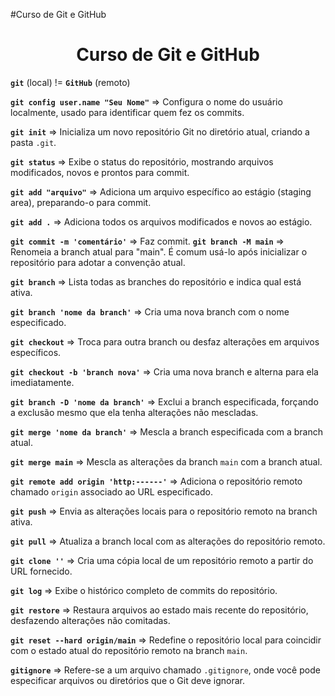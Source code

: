 #Curso de Git e GitHub
<h1 align="center"> Curso de Git e GitHub </h1>

**`git`** (local) != **`GitHub`** (remoto)

 **`git config user.name "Seu Nome"`**      => Configura o nome do usuário localmente, usado para identificar quem fez os commits.
 
 **`git init`**                             => Inicializa um novo repositório Git no diretório atual, criando a pasta `.git`.

 **`git status`**                           => Exibe o status do repositório, mostrando arquivos modificados, novos e prontos para commit.

 **`git add "arquivo"`**                    => Adiciona um arquivo específico ao estágio (staging area), preparando-o para commit.

 **`git add .`**                            => Adiciona todos os arquivos modificados e novos ao estágio.

 **`git commit -m 'comentário'`**           => Faz commit.
 **`git branch -M main`**                   => Renomeia a branch atual para "main". É comum usá-lo após inicializar o repositório para adotar a convenção atual.

 **`git branch`**                           => Lista todas as branches do repositório e indica qual está ativa.

 **`git branch 'nome da branch'`**          => Cria uma nova branch com o nome especificado.

 **`git checkout`**                         => Troca para outra branch ou desfaz alterações em arquivos específicos.

 **`git checkout -b 'branch nova'`**        => Cria uma nova branch e alterna para ela imediatamente.

 **`git branch -D 'nome da branch'`**       => Exclui a branch especificada, forçando a exclusão mesmo que ela tenha alterações não mescladas.

 **`git merge 'nome da branch'`**           => Mescla a branch especificada com a branch atual.

 **`git merge main`**                       => Mescla as alterações da branch `main` com a branch atual.

 **`git remote add origin 'http:------'`**  => Adiciona o repositório remoto chamado `origin` associado ao URL especificado.

 **`git push`**                             => Envia as alterações locais para o repositório remoto na branch ativa.

 **`git pull`**                             => Atualiza a branch local com as alterações do repositório remoto.

 **`git clone ''`**                         => Cria uma cópia local de um repositório remoto a partir do URL fornecido.

 **`git log`**                              => Exibe o histórico completo de commits do repositório.

 **`git restore`**                          => Restaura arquivos ao estado mais recente do repositório, desfazendo alterações não comitadas.

 **`git reset --hard origin/main`**         => Redefine o repositório local para coincidir com o estado atual do repositório remoto na branch `main`.

 **`gitignore`**                            => Refere-se a um arquivo chamado `.gitignore`, onde você pode especificar arquivos ou diretórios que o Git deve ignorar.
